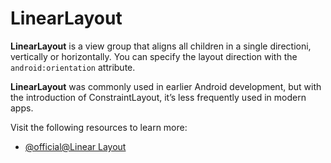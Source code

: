 # LinearLayout

**LinearLayout** is a view group that aligns all children in a single directioni, vertically or horizontally. You can specify the layout direction with the `android:orientation` attribute.

**LinearLayout** was commonly used in earlier Android development, but with the introduction of ConstraintLayout, it’s less frequently used in modern apps.

Visit the following resources to learn more:

- [@official@Linear Layout](https://developer.android.com/develop/ui/views/layout/linear)

